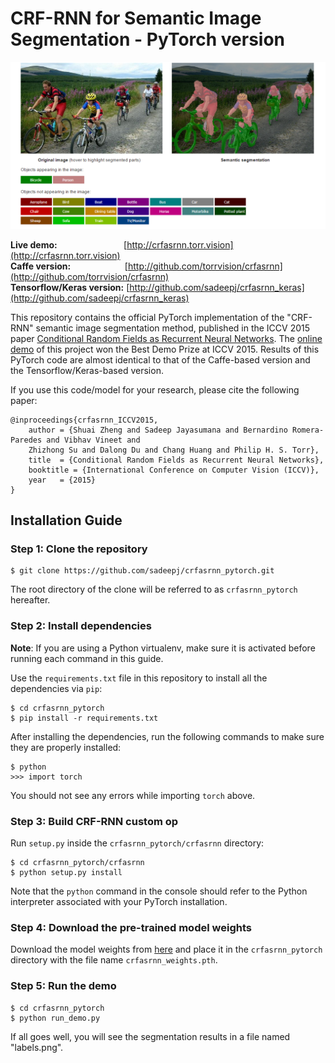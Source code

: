 # CRF-RNN for Semantic Image Segmentation - PyTorch version
![sample](sample.png)

<b>Live demo:</b> &nbsp;&nbsp;&nbsp;&nbsp;&nbsp;&nbsp;&nbsp;&nbsp;&nbsp;&nbsp;&nbsp;&nbsp;&nbsp;&nbsp;&nbsp;&nbsp;&nbsp;&nbsp;&nbsp;&nbsp;&nbsp;&nbsp;&nbsp;&nbsp;&nbsp; [http://crfasrnn.torr.vision](http://crfasrnn.torr.vision) <br/>
<b>Caffe version:</b> &nbsp;&nbsp;&nbsp;&nbsp;&nbsp;&nbsp;&nbsp;&nbsp;&nbsp;&nbsp;&nbsp;&nbsp;&nbsp;&nbsp;&nbsp;&nbsp;&nbsp;&nbsp;&nbsp;&nbsp;&nbsp;[http://github.com/torrvision/crfasrnn](http://github.com/torrvision/crfasrnn)<br/>
<b>Tensorflow/Keras version:</b> [http://github.com/sadeepj/crfasrnn_keras](http://github.com/sadeepj/crfasrnn_keras)<br/>

This repository contains the official PyTorch implementation of the "CRF-RNN" semantic image segmentation method, published in the ICCV 2015 paper [Conditional Random Fields as Recurrent Neural Networks](http://www.robots.ox.ac.uk/~szheng/papers/CRFasRNN.pdf). The [online demo](http://crfasrnn.torr.vision) of this project won the Best Demo Prize at ICCV 2015. Results of this PyTorch code are almost identical to that of the Caffe-based version and the Tensorflow/Keras-based version.

If you use this code/model for your research, please cite the following paper:
```
@inproceedings{crfasrnn_ICCV2015,
    author = {Shuai Zheng and Sadeep Jayasumana and Bernardino Romera-Paredes and Vibhav Vineet and
    Zhizhong Su and Dalong Du and Chang Huang and Philip H. S. Torr},
    title  = {Conditional Random Fields as Recurrent Neural Networks},
    booktitle = {International Conference on Computer Vision (ICCV)},
    year   = {2015}
}
```

## Installation Guide

### Step 1: Clone the repository
```
$ git clone https://github.com/sadeepj/crfasrnn_pytorch.git
```
The root directory of the clone will be referred to as `crfasrnn_pytorch` hereafter.

### Step 2: Install dependencies

**Note**: If you are using a Python virtualenv, make sure it is activated before running each command in this guide.

Use the `requirements.txt` file in this repository to install all the dependencies via `pip`:
```
$ cd crfasrnn_pytorch
$ pip install -r requirements.txt
```

After installing the dependencies, run the following commands to make sure they are properly installed:
```
$ python
>>> import torch 
```
You should not see any errors while importing `torch` above.

### Step 3: Build CRF-RNN custom op

Run `setup.py` inside the `crfasrnn_pytorch/crfasrnn` directory:
```
$ cd crfasrnn_pytorch/crfasrnn
$ python setup.py install 
``` 
Note that the `python` command in the console should refer to the Python interpreter associated with your PyTorch installation. 

### Step 4: Download the pre-trained model weights

Download the model weights from [here](https://github.com/sadeepj/crfasrnn_pytorch/releases/download/0.0.1/crfasrnn_weights.pth) and place it in the `crfasrnn_pytorch` directory with the file name `crfasrnn_weights.pth`.

### Step 5: Run the demo
```
$ cd crfasrnn_pytorch
$ python run_demo.py
```
If all goes well, you will see the segmentation results in a file named "labels.png".
